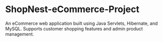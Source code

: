 # ShopNest-eCommerce-Project
 An eCommerce web application built using Java Servlets, Hibernate, and MySQL.   Supports customer shopping features and admin product management.
